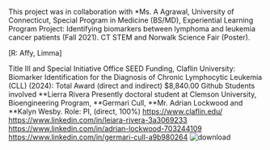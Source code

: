 This project was in collaboration with *Ms. A Agrawal, University of Connecticut, Special Program in Medicine (BS/MD), Experiential Learning Program Project: Identifying biomarkers between lymphoma and leukemia cancer patients (Fall 2021). CT STEM and Norwalk Science Fair (Poster).

[R: Affy, Limma]

Title III and Special Initiative Office SEED Funding, Claflin University: Biomarker Identification for the Diagnosis of Chronic Lymphocytic Leukemia (CLL) (2024): Total Award (direct and indirect) $8,840.00 Github Students involved **Lierra Rivera Presently doctoral student at Clemson University, Bioengineering Program, **Germari Cull, **Mr. Adrian Lockwood and **Kalyn Wesby. Role: PI, (direct, 100%) 
https://www.claflin.edu/
https://www.linkedin.com/in/leiara-rivera-3a3069233
https://www.linkedin.com/in/adrian-lockwood-703244109
https://www.linkedin.com/in/germari-cull-a9b980264
![download](https://github.com/spawar2/Blood-Cancer-Analysis/assets/25118302/636830b6-62f2-4c25-9c11-44c52a008b55)
